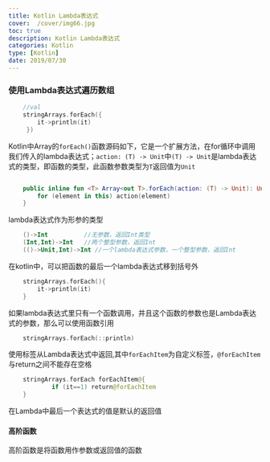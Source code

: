```yaml
---
title: Kotlin Lambda表达式
cover:  /cover/img66.jpg
toc: true
description: Kotlin Lambda表达式
categories: Kotlin
type: [Kotlin]
date: 2019/07/30
---
```




### 使用Lambda表达式遍历数组

```kotlin
    //val
    stringArrays.forEach({
        it->println(it)
     })

```
<!--more-->
Kotlin中Array的`forEach()`函数源码如下，它是一个扩展方法，在for循环中调用我们传入的lambda表达式；`action: (T) -> Unit`中`(T) -> Unit`是lambda表达式的类型，即函数的类型，此函数参数类型为`T`返回值为`Unit`

```kotlin

    public inline fun <T> Array<out T>.forEach(action: (T) -> Unit): Unit {
        for (element in this) action(element)
    }
```

lambda表达式作为形参的类型

```kotlin
    ()->Int          //无参数，返回Int类型
    (Int,Int)->Int   //两个整型参数，返回Int
    (()->Unit,Int)->Int //一个lambda表达式参数，一个整型参数，返回Int 

```


在kotlin中，可以把函数的最后一个lambda表达式移到括号外

```kotlin
    stringArrays.forEach(){
        it->println(it)
    }

```

如果lambda表达式里只有一个函数调用，并且这个函数的参数也是Lambda表达式的参数，那么可以使用函数引用

```kotlin
    stringArrays.forEach(::println)

```

使用标签从Lambda表达式中返回,其中`forEachItem`为自定义标签，`@forEachItem`与return之间不能存在空格
```kotlin
    stringArrays.forEach forEachItem@{
            if (it==1) return@forEachItem
    }
```



在Lambda中最后一个表达式的值是默认的返回值



#### 高阶函数

高阶函数是将函数用作参数或返回值的函数
